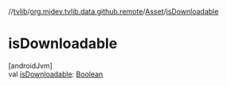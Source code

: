 //[tvlib](../../../index.md)/[org.mjdev.tvlib.data.github.remote](../index.md)/[Asset](index.md)/[isDownloadable](is-downloadable.md)

# isDownloadable

[androidJvm]\
val [isDownloadable](is-downloadable.md): [Boolean](https://kotlinlang.org/api/latest/jvm/stdlib/kotlin/-boolean/index.html)
